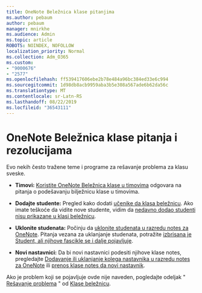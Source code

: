 ```yaml
---
title: OneNote Beležnica klase pitanjima
ms.author: pebaum
author: pebaum
manager: mnirkhe
ms.audience: Admin
ms.topic: article
ROBOTS: NOINDEX, NOFOLLOW
localization_priority: Normal
ms.collection: Adm_O365
ms.custom:
- "9000676"
- "2577"
ms.openlocfilehash: ff539417606ebe2b78e484a96bc384ed33e6c994
ms.sourcegitcommit: 1d98db8acb9959aba3b5e308a567ade6b62da56c
ms.translationtype: MT
ms.contentlocale: sr-Latn-RS
ms.lasthandoff: 08/22/2019
ms.locfileid: "36543111"
---
```

# <a name="onenote-class-notebook-issues-and-resolutions"></a>OneNote Beležnica klase pitanja i rezolucijama

Evo nekih često tražene teme i programe za rešavanje problema za klasu sveske.

- **Timovi:** [Koristite OneNote Beležnica klase u timovima](https://support.office.com/article/bd77f11f-27cd-4d41-bfbd-2b11799f1440) odgovara na pitanja o podešavanju bilježnicu klase u timovima.

- **Dodajte studente:** Pregled kako dodati [učenike da klasa beležnicu](https://support.office.com/article/149882af-506a-4689-9fee-39309b97aae8). Ako imate teškoće da vidite nove studente, vidim da [nedavno dodao studenti nisu prikazane u klasi beležnicu](https://support.office.com/article/4da02c45-b435-4af1-921b-51b8ee40e1c9).

- **Uklonite studenata:** Počinju da [uklonite studenata u razredu notes za OneNote](https://support.office.com/article/86dcf019-408f-4de8-8055-eb61f1578c3c). Pitanja vezana za uklanjanje studenata, potražite [izbrisana je Student, ali njihove fascikle se i dalje pojavljuje](https://support.office.com/article/0ed81eaa-c14a-436f-bb6f-ce95f130cc71).

- **Novi nastavnici:** Da bi novi nastavnici podesiti njihove klase notes, pregledajte [Dodavanje ili uklanjanje kolega nastavnika u razredu notes za OneNote](https://support.office.com/article/fdcb870b-49a7-4a14-9ea6-d817f88026f8) ili [prenos klase notes da novi nastavnik](https://support.office.com/article/84ef5d4a-0eec-4d5b-bc22-1317bc3b9027).

Ako je problem koji se pojavljuje ovde nije naveden, pogledajte odeljak " [Rešavanje problema](https://support.office.com/article/class-notebook-ee70aff9-52e8-449f-be6a-7cbc1d65eaea#ID0EAABAAA=Manage&ID0EABAAA=Troubleshoot) " od [Klase beležnicu](https://support.office.com/article/class-notebook-ee70aff9-52e8-449f-be6a-7cbc1d65eaea). 


